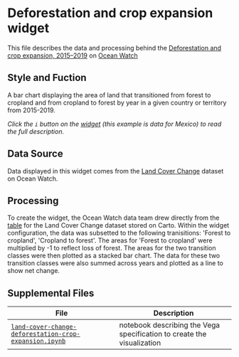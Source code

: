 # Deforestation and crop expansion widget
This file describes the data and processing behind the [Deforestation and crop expansion, 2015–2019](https://bit.ly/31YijiJ) on [Ocean Watch](https://oceanwatchdata.org)

## Style and Fuction
A bar chart displaying the area of land that transitioned from forest to cropland and from cropland to forest by year in a given country or territory from 2015-2019. 

*Click the `i` button on the [widget](https://bit.ly/31YijiJ) (this example is data for Mexico) to read the full description.*

## Data Source
Data displayed in this widget comes from the [Land Cover Change](../../datasets/ocn_calcs_016_land_cover_change/README.md) dataset on Ocean Watch.

## Processing
To create the widget, the Ocean Watch data team drew directly from the [table](https://resourcewatch.carto.com/u/wri-rw/dataset/ocn_calcs_016_land_cover_change_by_territory) for the Land Cover Change dataset stored on Carto. Within the widget configuration, the data was subsetted to the following tranisitions: 'Forest to cropland', 'Cropland to forest'. The areas for 'Forest to cropland' were multiplied by -1 to reflect loss of forest. The areas for the two transition classes were then plotted as a stacked bar chart. The data for these two transition classes were also summed across years and plotted as a line to show net change.

## Supplemental Files 
| File | Description |
| --------------- | --------------- |
|  [`land-cover-change-deforestation-crop-expansion.ipynb`](land-cover-change-deforestation-crop-expansion.ipynb)  |    notebook describing the Vega specification to create the visualization| 

